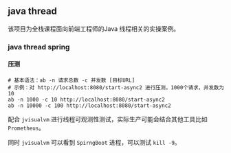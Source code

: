 ## java thread

该项目为全栈课程面向前端工程师的Java 线程相关的实操案例。


### java thread spring
#### 压测
```shell
# 基本语法：ab -n 请求总数 -c 并发数 [目标URL]
# 示例：对 http://localhost:8080/start-async2 进行压测，1000个请求，并发数为10
ab -n 1000 -c 10 http://localhost:8080/start-async2
ab -n 10000 -c 100 http://localhost:8080/start-async2
```

配合 `jvisualvm` 进行线程可观测性测试，实际生产可能会结合其他工具比如 `Prometheus`。

同时 `jvisualvm` 可以看到 `SpirngBoot` 进程，可以测试 `kill -9`。